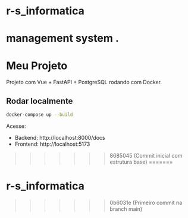 # r-s_informatica
management system
.
=======
# Meu Projeto

Projeto com Vue + FastAPI + PostgreSQL rodando com Docker.

## Rodar localmente

```bash
docker-compose up --build
```

Acesse:

- Backend: http://localhost:8000/docs
- Frontend: http://localhost:5173
>>>>>>> 8685045 (Commit inicial com estrutura base)
=======
# r-s_informatica
>>>>>>> 0b6031e (Primeiro commit na branch main)
